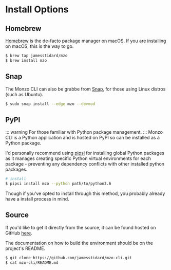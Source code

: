 # Install Options

## Homebrew
[Homebrew](https://brew.sh/) is the de-facto package manager on macOS.
If you are installing on macOS, this is the way to go.

```bash
$ brew tap jamesstidard/mzo
$ brew install mzo
```

## Snap
The Monzo CLI can also be grabbe from [Snap](https://snapcraft.io/), for
those using Linux distros (such as Ubuntu).

```bash
$ sudo snap install --edge mzo --devmod
```

## PyPI
::: warning
For those familiar with Python package management.
:::
Monzo CLI is a Python application and is hosted on PyPI so can be
installed as a Python package.

I'd personally recommend using [pipsi](https://github.com/mitsuhiko/pipsi)
for installing global Python packages as it manages creating specific
Python virtual environments for each package - preventing any dependency
conflicts with other installed python packages.

```bash
# install
$ pipsi install mzo --python path/to/python3.6
```

Though if you've opted to install through this method, you probably
already have a install process in mind.

## Source
If you'd like to get it directly from the source, it can be found
hosted on GitHub [here](https://github.com/jamesstidard/mzo-cli).

The documentation on how to build the environment should be on the
project's README.

```bash
$ git clone https://github.com/jamesstidard/mzo-cli.git
$ cat mzo-cli/README.md
```

